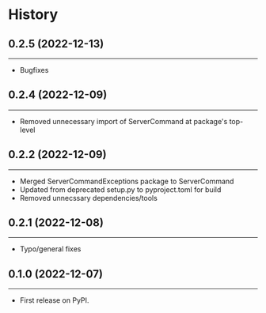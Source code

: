 # History

## 0.2.5 (2022-12-13)
---
- Bugfixes

## 0.2.4 (2022-12-09)
---
- Removed unnecessary import of ServerCommand at package's top-level

## 0.2.2 (2022-12-09)
---
- Merged ServerCommandExceptions package to ServerCommand
- Updated from deprecated setup.py to pyproject.toml for build
- Removed unnecssary dependencies/tools

## 0.2.1 (2022-12-08)
---
- Typo/general fixes

## 0.1.0 (2022-12-07)
---
- First release on PyPI.